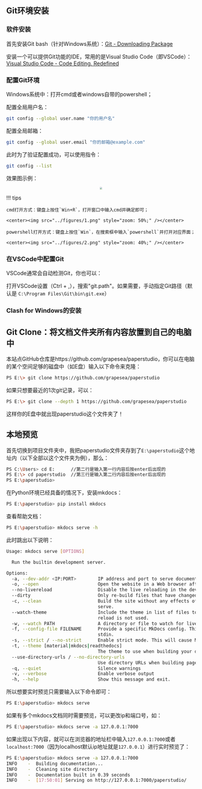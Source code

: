 ## Git环境安装

### 软件安装

首先安装Git bash（针对Windows系统）：[Git - Downloading Package](https://git-scm.com/downloads/win)

安装一个可以提供Git功能的IDE，常用的是Visual Studio Code（即VSCode）：[Visual Studio Code - Code Editing. Redefined](https://code.visualstudio.com/)

### 配置Git环境

Windows系统中：打开cmd或者windows自带的powershell；

配置全局用户名：

```bash
git config --global user.name "你的用户名"
```

配置全局邮箱：

```bash
git config --global user.email "你的邮箱@example.com"
```

此时为了验证配置成功，可以使用指令：

```bash
git config --list
```

效果图示例：

<center><img src="../figures/3.png" style="zoom: 40%;" /></center>

!!! tips

    cmd打开方式：键盘上按住`Win+R`，打开窗口中输入cmd并确定即可；
        
    <center><img src="../figures/1.png" style="zoom: 50%;" /></center>
        
    powershell打开方式：键盘上按住`Win`，在搜索框中输入`powershell`并打开对应界面；
        
    <center><img src="../figures/2.png" style="zoom: 40%;" /></center>

### 在VSCode中配置Git

VSCode通常会自动检测Git，你也可以：

打开VSCode设置（Ctrl + ,），搜索"git.path"。如果需要，手动指定Git路径（默认是 `C:\Program Files\Git\bin\git.exe`）

### Clash for Windows的安装



## Git Clone：将文档文件夹所有内容放置到自己的电脑中

本站点GitHub仓库是https://github.com/grapesea/paperstudio，你可以在电脑的某个空间足够的磁盘中（如E盘）输入以下命令来克隆：

```bash
PS E:\> git clone https://github.com/grapesea/paperstudio
```

如果只想要最近的1次git记录，可以：

```bash
PS E:\> git clone --depth 1 https://github.com/grapesea/paperstudio
```

这样你的E盘中就出现paperstudio这个文件夹了！

## 本地预览

首先切换到项目文件夹中，我把paperstudio文件夹存到了`E:\paperstudio`这个地址内（以下全部以这个文件夹为例），那么：

```bash
PS C:\Users> cd E:      //第二行是输入第一行内容后按enter后出现的
PS E:\> cd paperstudio  //第三行是输入第二行内容后按enter后出现的
PS E:\paperstudio>
```

在Python环境已经具备的情况下，安装mkdocs：

```bash
PS E:\paperstudio> pip install mkdocs
```

查看帮助文档：

```bash
PS E:\paperstudio> mkdocs serve -h
```

此时跳出以下说明：

```bash
Usage: mkdocs serve [OPTIONS]

  Run the builtin development server.

Options:
  -a, --dev-addr <IP:PORT>        IP address and port to serve documentation locally (default: localhost:8000)
  -o, --open                      Open the website in a Web browser after the initial build finishes.
  --no-livereload                 Disable the live reloading in the development server.
  --dirty                         Only re-build files that have changed.
  -c, --clean                     Build the site without any effects of `mkdocs serve` - pure `mkdocs build`, then
                                  serve.
  --watch-theme                   Include the theme in list of files to watch for live reloading. Ignored when live
                                  reload is not used.
  -w, --watch PATH                A directory or file to watch for live reloading. Can be supplied multiple times.
  -f, --config-file FILENAME      Provide a specific MkDocs config. This can be a file name, or '-' to read from
                                  stdin.
  -s, --strict / --no-strict      Enable strict mode. This will cause MkDocs to abort the build on any warnings.
  -t, --theme [material|mkdocs|readthedocs]
                                  The theme to use when building your documentation.
  --use-directory-urls / --no-directory-urls
                                  Use directory URLs when building pages (the default).
  -q, --quiet                     Silence warnings
  -v, --verbose                   Enable verbose output
  -h, --help                      Show this message and exit.
```

所以想要实时预览只需要输入以下命令即可：

```bash
PS E:\paperstudio> mkdocs serve
```

如果有多个mkdocs文档同时需要预览，可以更改ip和端口号，如：

```bash
PS E:\paperstudio> mkdocs serve -a 127.0.0.1:7000
```

如果出现以下内容，就可以在浏览器的地址栏中输入`127.0.0.1:7000`或者`localhost:7000`（因为localhost默认ip地址就是`127.0.0.1`）进行实时预览了：

```bash
PS E:\paperstudio> mkdocs serve -a 127.0.0.1:7000
INFO    -  Building documentation...
INFO    -  Cleaning site directory
INFO    -  Documentation built in 0.39 seconds
INFO    -  [17:50:01] Serving on http://127.0.0.1:7000/paperstudio/
```